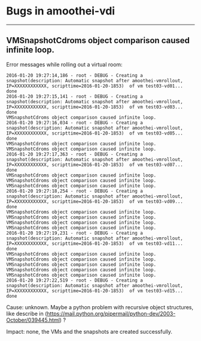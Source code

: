 # Bugs in amoothei-vdi

----------------------


## VMSnapshotCdroms object comparison caused infinite loop.

Error messages while rolling out a virtual room:

```
2016-01-20 19:27:14,186 - root - DEBUG - Creating a snapshot(description: Automatic snapshot after amoothei-vmrollout, IP=XXXXXXXXXXXX, scripttime=2016-01-20-1853)  of vm test03-vd01... done
2016-01-20 19:27:15,141 - root - DEBUG - Creating a snapshot(description: Automatic snapshot after amoothei-vmrollout, IP=XXXXXXXXXXXX, scripttime=2016-01-20-1853)  of vm test03-vd03... done
VMSnapshotCdroms object comparison caused infinite loop.
2016-01-20 19:27:16,034 - root - DEBUG - Creating a snapshot(description: Automatic snapshot after amoothei-vmrollout, IP=XXXXXXXXXXXX, scripttime=2016-01-20-1853)  of vm test03-vd05... done
VMSnapshotCdroms object comparison caused infinite loop.
VMSnapshotCdroms object comparison caused infinite loop.
2016-01-20 19:27:17,363 - root - DEBUG - Creating a snapshot(description: Automatic snapshot after amoothei-vmrollout, IP=XXXXXXXXXXXX, scripttime=2016-01-20-1853)  of vm test03-vd07... done
VMSnapshotCdroms object comparison caused infinite loop.
VMSnapshotCdroms object comparison caused infinite loop.
VMSnapshotCdroms object comparison caused infinite loop.
2016-01-20 19:27:18,254 - root - DEBUG - Creating a snapshot(description: Automatic snapshot after amoothei-vmrollout, IP=XXXXXXXXXXXX, scripttime=2016-01-20-1853)  of vm test03-vd09... done
VMSnapshotCdroms object comparison caused infinite loop.
VMSnapshotCdroms object comparison caused infinite loop.
VMSnapshotCdroms object comparison caused infinite loop.
VMSnapshotCdroms object comparison caused infinite loop.
2016-01-20 19:27:19,231 - root - DEBUG - Creating a snapshot(description: Automatic snapshot after amoothei-vmrollout, IP=XXXXXXXXXXXX, scripttime=2016-01-20-1853)  of vm test03-vd11... done
VMSnapshotCdroms object comparison caused infinite loop.
VMSnapshotCdroms object comparison caused infinite loop.
VMSnapshotCdroms object comparison caused infinite loop.
VMSnapshotCdroms object comparison caused infinite loop.
VMSnapshotCdroms object comparison caused infinite loop.
2016-01-20 19:27:22,519 - root - DEBUG - Creating a snapshot(description: Automatic snapshot after amoothei-vmrollout, IP=XXXXXXXXXXXX, scripttime=2016-01-20-1853)  of vm test03-vd15... done
```

Cause: unknown. Maybe a python problem with recursive object structures, like describe in (https://mail.python.org/pipermail/python-dev/2003-October/039445.html) ?

Impact: none, the VMs and the snapshots are created successfully.
